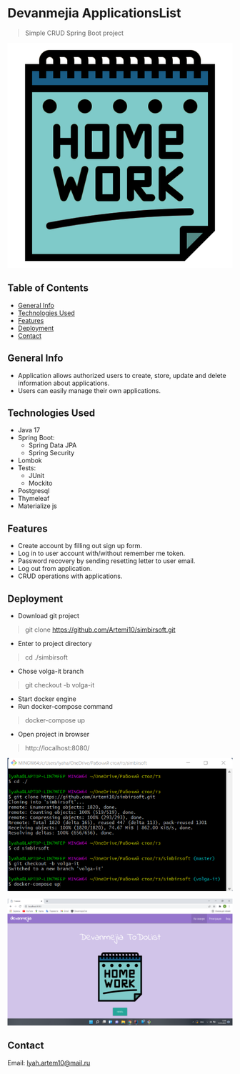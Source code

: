 # Devanmejia ApplicationsList
>Simple CRUD Spring Boot project

![Logo](src/main/resources/static/images/logo.png "Project Logo")

## Table of Contents
* [General Info](#general-info)
* [Technologies Used](#technologies-used)
* [Features](#features)
* [Deployment](#deployment)
* [Contact](#contact)

## General Info
- Application allows authorized users to create, store, update and delete information about applications.
- Users can easily manage their own applications.

## Technologies Used
- Java 17
- Spring Boot:
    * Spring Data JPA
    * Spring Security
- Lombok
- Tests:
    * JUnit
    * Mockito
- Postgresql
- Thymeleaf
- Materialize js

## Features
- Create account by filling out sign up form.
- Log in to user account with/without remember me token.
- Password recovery by sending resetting letter to user email.
- Log out from application.
- CRUD operations with applications.

## Deployment
- Download git project
> git clone https://github.com/Artemi10/simbirsoft.git
- Enter to project directory
> cd ./simbirsoft
- Chose volga-it branch
> git checkout -b volga-it
- Start docker engine
- Run docker-compose command
> docker-compose up
- Open project in browser
> http://localhost:8080/

![Deployment commands](screenshots/commands.png "Deployment commands")

![Deployment app](screenshots/app.png "Deployment app")

## Contact
Email: lyah.artem10@mail.ru
